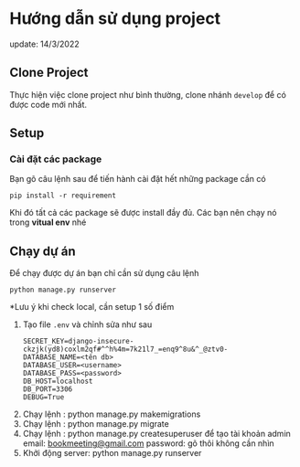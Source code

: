 # Hướng dẫn sử dụng project

update: 14/3/2022

## Clone Project

Thực hiện việc clone project như bình thường, clone nhánh `develop` để có được code mới nhất.

## Setup

### Cài đặt các package

Bạn gõ câu lệnh sau để tiến hành cài đặt hết những package cần có

```
pip install -r requirement
```

Khi đó tất cả các package sẽ được install đầy đủ. Các bạn nên chạy nó trong **vitual env** nhé

## Chạy dự án

Để chạy được dự án bạn chỉ cần sử dụng câu lệnh

```
python manage.py runserver
```

*Lưu ý khi check local, cần setup 1 số điểm

1. Tạo file `.env` và chỉnh sửa như sau
   ```
   SECRET_KEY=django-insecure-ckzjk(yd8)coxlm2qf#^^h%4m=7k21l7_=enq9^8u&^_@ztv0-
   DATABASE_NAME=<tên db>
   DATABASE_USER=<username>
   DATABASE_PASS=<password>
   DB_HOST=localhost
   DB_PORT=3306
   DEBUG=True
   ```
2. Chạy lệnh : python manage.py makemigrations
3. Chạy lệnh : python manage.py migrate 
4. Chạy lệnh : python manage.py createsuperuser để tạo tài khoản admin 
   email: bookmeeting@gmail.com
   password: gõ thôi không cần nhìn
5. Khởi động server: python manage.py runserver

<!-- create Dockerfile and docker-compose.yml
docker-compose build
docker-compose up -->

